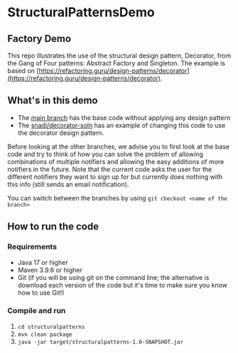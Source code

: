 # StructuralPatternsDemo

## Factory Demo

This repo illustrates the use of the structural design pattern, Decorator, from the Gang of Four patterns: Abstract Factory and Singleton. 
The example is based on [https://refactoring.guru/design-patterns/decorator](https://refactoring.guru/design-patterns/decorator).

## What's in this demo

- The [main branch](https://github.com/snadi/StructuralPatternsDemo) has the base code without applying any design pattern
- The [snadi/decorator-soln](https://github.com/snadi/StructuralPatternsDemo/tree/snadi/decorator-soln) has an example of changing this code to use the decorator design pattern.


Before looking at the other branches, we advise you to first look at the base code and try to think of how you can solve the problem of allowing combinations of multiple notifiers and allowing the easy additions of more notifiers in the future. Note that the current code asks the user for the different notifiers they want to sign up for but currently does nothing with this info (still sends an email notification).

You can switch between the branches by using `git checkout <name of the branch>`

## How to run the code

### Requirements

- Java 17 or higher
- Maven 3.9.6 or higher
- Git (if you will be using git on the command line; the alternative is download each version of the code but it's time to make sure you know how to use Git!)

### Compile and run

1. `cd structuralpatterns`
2. `mvn clean package`
3. `java -jar target/structuralpatterns-1.0-SNAPSHOT.jar`
